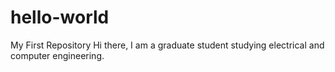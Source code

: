 # hello-world
My First Repository
Hi there,
I am a graduate student studying electrical and computer engineering.
